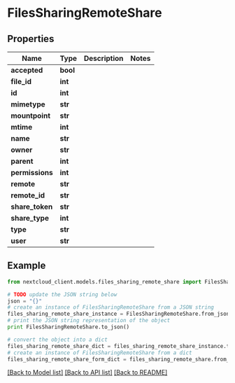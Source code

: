 # FilesSharingRemoteShare


## Properties
Name | Type | Description | Notes
------------ | ------------- | ------------- | -------------
**accepted** | **bool** |  | 
**file_id** | **int** |  | 
**id** | **int** |  | 
**mimetype** | **str** |  | 
**mountpoint** | **str** |  | 
**mtime** | **int** |  | 
**name** | **str** |  | 
**owner** | **str** |  | 
**parent** | **int** |  | 
**permissions** | **int** |  | 
**remote** | **str** |  | 
**remote_id** | **str** |  | 
**share_token** | **str** |  | 
**share_type** | **int** |  | 
**type** | **str** |  | 
**user** | **str** |  | 

## Example

```python
from nextcloud_client.models.files_sharing_remote_share import FilesSharingRemoteShare

# TODO update the JSON string below
json = "{}"
# create an instance of FilesSharingRemoteShare from a JSON string
files_sharing_remote_share_instance = FilesSharingRemoteShare.from_json(json)
# print the JSON string representation of the object
print FilesSharingRemoteShare.to_json()

# convert the object into a dict
files_sharing_remote_share_dict = files_sharing_remote_share_instance.to_dict()
# create an instance of FilesSharingRemoteShare from a dict
files_sharing_remote_share_form_dict = files_sharing_remote_share.from_dict(files_sharing_remote_share_dict)
```
[[Back to Model list]](../README.md#documentation-for-models) [[Back to API list]](../README.md#documentation-for-api-endpoints) [[Back to README]](../README.md)


